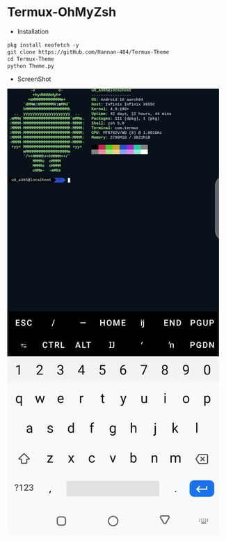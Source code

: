 # Termux-OhMyZsh
* Installation
```
pkg install neofetch -y
git clone https://gitHub.com/Hannan-404/Termux-Theme
cd Termux-Theme
python Theme.py
```
* ScreenShot
<img src="Screenshot_20230106-234325.png">
